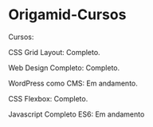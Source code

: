 # Origamid-Cursos

Cursos:

CSS Grid Layout: Completo.

Web Design Completo: Completo.

WordPress como CMS: Em andamento.

CSS Flexbox: Completo.

Javascript Completo ES6: Em andamento
